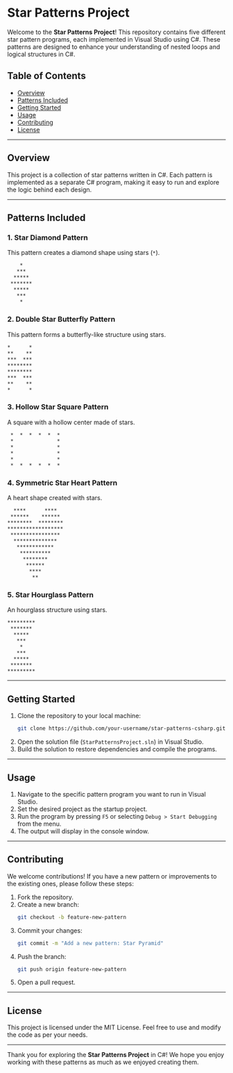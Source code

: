 # Star Patterns Project

Welcome to the **Star Patterns Project**! This repository contains five different star pattern programs, each implemented in Visual Studio using C#. These patterns are designed to enhance your understanding of nested loops and logical structures in C#.

## Table of Contents
- [Overview](#overview)
- [Patterns Included](#patterns-included)
- [Getting Started](#getting-started)
- [Usage](#usage)
- [Contributing](#contributing)
- [License](#license)

---

## Overview
This project is a collection of star patterns written in C#. Each pattern is implemented as a separate C# program, making it easy to run and explore the logic behind each design.

---

## Patterns Included

### 1. Star Diamond Pattern
This pattern creates a diamond shape using stars (`*`).
```plaintext
    *
   ***
  *****
 *******
  *****
   ***
    *
```

### 2. Double Star Butterfly Pattern
This pattern forms a butterfly-like structure using stars.
```plaintext
*      *
**    **
***  ***
********
********
***  ***
**    **
*      *
```

### 3. Hollow Star Square Pattern
A square with a hollow center made of stars.
```plaintext
 *  *  *  *  *  *
 *              *
 *              *
 *              *
 *              *
 *  *  *  *  *  *
```

### 4. Symmetric Star Heart Pattern
A heart shape created with stars.
```plaintext
  ****      ****
 ******    ******
********  ********
******************
 ****************
  **************
   ************
    **********
     ********
      ******
       ****
        **
```

### 5. Star Hourglass Pattern
An hourglass structure using stars.
```plaintext
*********
 *******
  *****
   ***
    *
   ***
  *****
 *******
*********
```

---

## Getting Started

1. Clone the repository to your local machine:
   ```bash
   git clone https://github.com/your-username/star-patterns-csharp.git
   ```
2. Open the solution file (`StarPatternsProject.sln`) in Visual Studio.
3. Build the solution to restore dependencies and compile the programs.

---

## Usage

1. Navigate to the specific pattern program you want to run in Visual Studio.
2. Set the desired project as the startup project.
3. Run the program by pressing `F5` or selecting `Debug > Start Debugging` from the menu.
4. The output will display in the console window.

---

## Contributing
We welcome contributions! If you have a new pattern or improvements to the existing ones, please follow these steps:

1. Fork the repository.
2. Create a new branch:
   ```bash
   git checkout -b feature-new-pattern
   ```
3. Commit your changes:
   ```bash
   git commit -m "Add a new pattern: Star Pyramid"
   ```
4. Push the branch:
   ```bash
   git push origin feature-new-pattern
   ```
5. Open a pull request.

---

## License
This project is licensed under the MIT License. Feel free to use and modify the code as per your needs.

---

Thank you for exploring the **Star Patterns Project** in C#! We hope you enjoy working with these patterns as much as we enjoyed creating them.

